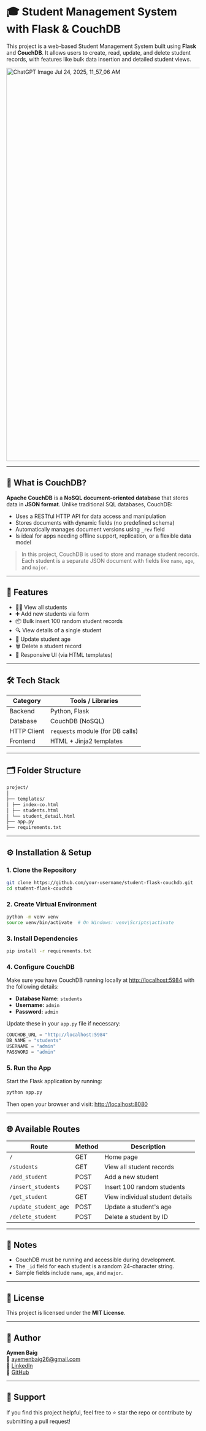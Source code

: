 # 🎓 Student Management System with Flask & CouchDB

This project is a web-based Student Management System built using **Flask** and **CouchDB**. It allows users to create, read, update, and delete student records, with features like bulk data insertion and detailed student views.

<img width="1024" height="1024" alt="ChatGPT Image Jul 24, 2025, 11_57_06 AM" src="https://github.com/user-attachments/assets/401a7270-9df7-4c5a-95b2-8d01746486da" />

---

## 🧠 What is CouchDB?

**Apache CouchDB** is a **NoSQL document-oriented database** that stores data in **JSON format**. Unlike traditional SQL databases, CouchDB:

- Uses a RESTful HTTP API for data access and manipulation
- Stores documents with dynamic fields (no predefined schema)
- Automatically manages document versions using `_rev` field
- Is ideal for apps needing offline support, replication, or a flexible data model

> In this project, CouchDB is used to store and manage student records. Each student is a separate JSON document with fields like `name`, `age`, and `major`.

---

## 🚀 Features

- 🧑‍🎓 View all students
- ➕ Add new students via form
- 📦 Bulk insert 100 random student records
- 🔍 View details of a single student
- 📝 Update student age
- 🗑️ Delete a student record
- 📱 Responsive UI (via HTML templates)

---

## 🛠️ Tech Stack

| Category      | Tools / Libraries               |
|---------------|---------------------------------|
| Backend       | Python, Flask                   |
| Database      | CouchDB (NoSQL)                 |
| HTTP Client   | `requests` module (for DB calls)|
| Frontend      | HTML + Jinja2 templates         |

---

## 🗂️ Folder Structure

```bash
project/
│
├── templates/
│ ├── index-co.html
│ ├── students.html
│ └── student_detail.html
├── app.py
├── requirements.txt
```


---

## ⚙️ Installation & Setup

### 1. Clone the Repository

```bash
git clone https://github.com/your-username/student-flask-couchdb.git
cd student-flask-couchdb
```

### 2. Create Virtual Environment

```bash
python -m venv venv
source venv/bin/activate  # On Windows: venv\Scripts\activate
```

### 3. Install Dependencies

```bash
pip install -r requirements.txt
```
### 4. Configure CouchDB

Make sure you have CouchDB running locally at [http://localhost:5984](http://localhost:5984) with the following details:

- **Database Name:** `students`  
- **Username:** `admin`  
- **Password:** `admin`  

Update these in your `app.py` file if necessary:

```python
COUCHDB_URL = "http://localhost:5984"
DB_NAME = "students"
USERNAME = "admin"
PASSWORD = "admin"
```

### 5. Run the App

Start the Flask application by running:

```bash
python app.py
```

Then open your browser and visit: [http://localhost:8080](http://localhost:8080)

---

## 🌐 Available Routes

| Route                | Method | Description                        |
|----------------------|--------|------------------------------------|
| `/`                  | GET    | Home page                          |
| `/students`          | GET    | View all student records           |
| `/add_student`       | POST   | Add a new student                  |
| `/insert_students`   | POST   | Insert 100 random students         |
| `/get_student`       | GET    | View individual student details    |
| `/update_student_age`| POST   | Update a student's age             |
| `/delete_student`    | POST   | Delete a student by ID             |

---

## 📌 Notes

- CouchDB must be running and accessible during development.
- The `_id` field for each student is a random 24-character string.
- Sample fields include `name`, `age`, and `major`.

---

## 📝 License

This project is licensed under the **MIT License**.

---

## 🤝 Author

**Aymen Baig**  
📧 [ayemenbaig26@gmail.com](mailto:ayemenbaig26@gmail.com)  
🔗 [LinkedIn](https://linkedin.com/in/aymen-baig-700a06284/) <br>
🔗 [GitHub](https://github.com/Aymen016)

---

## 🌟 Support

If you find this project helpful, feel free to ⭐ star the repo or contribute by submitting a pull request!





